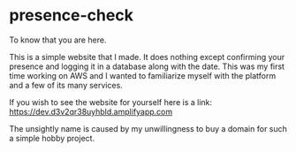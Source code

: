 # presence-check
To know that you are here.

This is a simple website that I made. It does nothing except confirming your presence and logging it in a database along with the date.
This was my first time working on AWS and I wanted to familiarize myself with the platform and a few of its many services.

If you wish to see the website for yourself here is a link:
https://dev.d3v2qr38uyhbld.amplifyapp.com

The unsightly name is caused by my unwillingness to buy a domain for such a simple hobby project.
